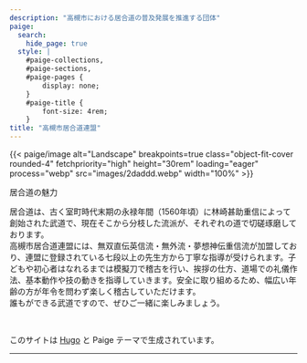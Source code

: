 ```yaml
---
description: "高槻市における居合道の普及発展を推進する団体"
paige:
  search:
    hide_page: true
  style: |
    #paige-collections,
    #paige-sections,
    #paige-pages {
        display: none;
    }
    #paige-title {
        font-size: 4rem;
    }
title: "高槻市居合道連盟"
---
```


<p>
{{< paige/image alt="Landscape" breakpoints=true class="object-fit-cover rounded-4" fetchpriority="high" height="30rem" loading="eager" process="webp" src="images/2daddd.webp" width="100%" >}}
</p>

<p class="display-5 fw-bold h3 text-center">居合道の魅力</p>

<div class="container-fluid">
    <div class="justify-content-center row">
        <div class="col col-auto col-lg-7 px-0">
            <p class="lead text-center">
            居合道は、古く室町時代末期の永禄年間（1560年頃）に林崎甚助重信によって創始された武道で、現在そこから分枝した流派が、それぞれの道で切磋琢磨しております。<br>高槻市居合道連盟には、無双直伝英信流・無外流・夢想神伝重信流が加盟しており、連盟に登録されている七段以上の先生方から丁寧な指導が受けられます。子どもや初心者はなれるまでは模擬刀で稽古を行い、挨拶の仕方、道場での礼儀作法、基本動作や技の動きを指導していきます。安全に取り組めるため、幅広い年齢の方が年令を問わず楽しく稽古していただけます。<br>誰もができる武道ですので、ぜひご一緒に楽しみましょう。
            </p>
        </div>
    </div>
</div>

<br>
<p class="text-center">
このサイトは <a href="https://gohugo.io/" rel="nofollow noopener" target="_blank">Hugo</a> と Paige テーマで生成されています。
</p>

---
